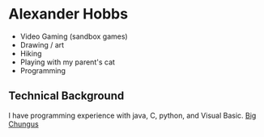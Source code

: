 # Alexander Hobbs
- Video Gaming (sandbox games)
- Drawing / art
- Hiking
- Playing with my parent's cat
- Programming

## Technical Background
I have programming experience with java, C, python, and Visual Basic.
[Big Chungus](https://i.kym-cdn.com/entries/icons/facebook/000/031/500/cover4.jpg)
